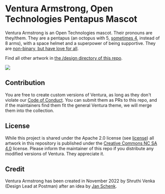 # Ventura Armstrong, Open Technologies Pentapus Mascot
Ventura Armstrong is an Open Technologies mascot. Their pronouns are they/them. They are a pentapus (an octopus with 5, [sometimes 4](https://github.com/postman-open-technologies/ventura-armstrong/blob/main/designs/Ventura%20Armstrong%20Abled%20nobg.png), instead of 8 arms), with a space helmet and a superpower of being supportive. They are [non-binary, but have love for all](https://github.com/postman-open-technologies/ventura-armstrong/blob/main/designs/Ventura%20Armstrong%20Pride%20nobg.png).

Find all other artwork in [the /design directory of this repo](/designs/).

![](https://github.com/postman-open-technologies/ventura-armstrong/blob/main/designs/Ventura%20Armstrong%20bg.png)

## Contribution
You are free to create custom versions of Ventura, as long as they don't violate our [Code of Conduct](CODE_OF_CONDUCT.md). You can submit them as PRs to this repo, and if the maintainers find them fit the general Ventura theme, we will merge them into the collection.

## License
While this project is shared under the Apache 2.0 license (see [license](./LICENSE)) all artwork in this repository is published under the [Creative Commons NC SA 4.0](https://creativecommons.org/licenses/by-nc-sa/4.0/) license.
Please inform the maintainer of this repo if you distribute any modified versions of Ventura. They appreciate it.

## Credit
Ventura Armstrong has been created in November 2022 by Shruthi Venka (Design Lead at Postman) after an idea by [Jan Schenk](https://github.com/jansche).

